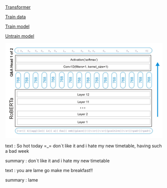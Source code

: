 [Transformer](https://huggingface.co/)

[Train data](https://www.kaggle.com/c/tweet-sentiment-extraction)


[Train model](https://www.kaggle.com/ajax0564/with-processing)


[Untrain model](https://www.kaggle.com/cdeotte/tf-roberta)




![model](https://github.com/Ajax0564/TextSummary/blob/master/model.jpg)








text : So hot today =_= don`t like it and i hate my new timetable, having such a bad week

summary :  don`t like it and i hate my new timetable

text : you are lame go make me breakfast!!


summary : lame
